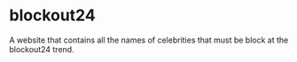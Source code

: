 # blockout24
A website that contains all the names of celebrities that must be block at the blockout24 trend.
